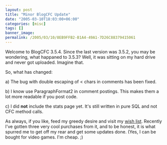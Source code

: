 ```yaml
---
layout: post
title: "Minor BlogCFC Update"
date: "2005-03-10T18:03:00+06:00"
categories: [misc]
tags: []
banner_image: 
permalink: /2005/03/10/8EB9FFB2-B1A4-49A1-7D26C88379415061
---
```


Welcome to BlogCFC 3.5.4. Since the last version was 3.5.2, you may be wondering, what happaned to 3.5.3? Well, it was sitting on my hard drive and never got uploaded. Imagine that.

So, what has changed:

a) The bug with double escaping of &lt; chars in comments has been fixed.

b) I know use ParagraphFormat2 in comment postings. This makes them a lot more readable if you post code.

c) I did <b>not</b> include the stats page yet. It's still written in pure SQL and not CFC method calls.

As always, if you like, feed my greedy desire and visit my <a href="http://www.amazon.com/o/registry/2TCL1D08EZEYE">wish list</a>. Recently I've gotten three very cool purchases from it, and to be honest, it is what spurred me to get off my rear and get some updates done. (Yes, I can be bought for video games. I'm cheap. ;)